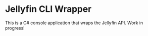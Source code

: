 <h1>Jellyfin CLI Wrapper</h1>

This is a C# console application that wraps the Jellyfin API.  Work in progress!
